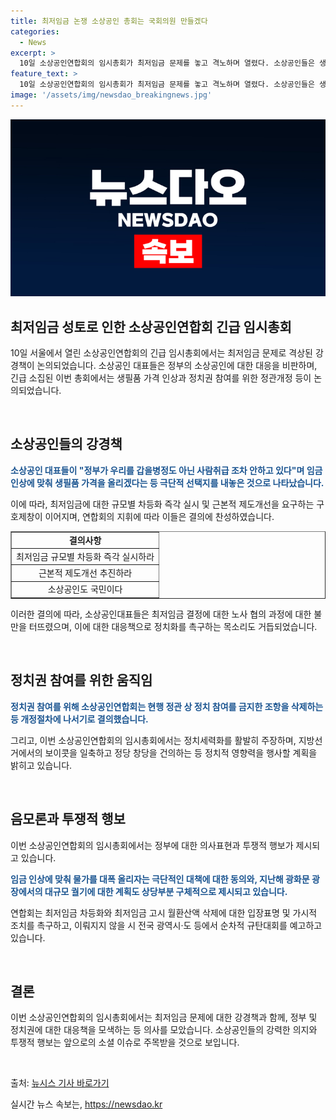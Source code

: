 ```yaml
---
title: 최저임금 논쟁 소상공인 총회는 국회의원 만들겠다
categories:
  - News
excerpt: >
  10일 소상공인연합회의 임시총회가 최저임금 문제를 놓고 격노하며 열렸다. 소상공인들은 생필품 가격 인상과 내년 총선 보이콧을 고려하고, 정치권 참여를 위해 정관개정에 나섰다. 최승재 소상공인연합회 회장은 정부의 소상공인 대우를 비판하며 강경한 태도를 보였고, 회의에 참석한 대표들은 정치권 참여를 요구하는 발언을 펼쳤다. 연합회는 최저임금 차등화와 정치참여 결의 등을 포함한 결의안을 만장일치로 채택하며, 정관 개정을 통해 공식적인 정치참여를 결의했다. 이에 따라 전국 규탄대회 또한 예고되었다.
feature_text: >
  10일 소상공인연합회의 임시총회가 최저임금 문제를 놓고 격노하며 열렸다. 소상공인들은 생필품 가격 인상과 내년 총선 보이콧을 고려하고, 정치권 참여를 위해 정관개정에 나섰다. 최승재 소상공인연합회 회장은 정부의 소상공인 대우를 비판하며 강경한 태도를 보였고, 회의에 참석한 대표들은 정치권 참여를 요구하는 발언을 펼쳤다. 연합회는 최저임금 차등화와 정치참여 결의 등을 포함한 결의안을 만장일치로 채택하며, 정관 개정을 통해 공식적인 정치참여를 결의했다. 이에 따라 전국 규탄대회 또한 예고되었다.
image: '/assets/img/newsdao_breakingnews.jpg'
---
```


<p><img src="/assets/img/newsdao_breakingnews.jpg" alt="ontimetimes 속보" /></p>

<h2 data-ke-size="size26">최저임금 성토로 인한 소상공인연합회 긴급 임시총회</h2>

<p>10일 서울에서 열린 소상공인연합회의 긴급 임시총회에서는 최저임금 문제로 격상된 강경책이 논의되었습니다. 소상공인 대표들은 정부의 소상공인에 대한 대응을 비판하며, 긴급 소집된 이번 총회에서는 생필품 가격 인상과 정치권 참여를 위한 정관개정 등이 논의되었습니다.</p>

<p data-ke-size="size16">&nbsp;</p>

<h2 data-ke-size="size24">소상공인들의 강경책</h2>

<p><b><span style="color: #1a5490;">소상공인 대표들이 "정부가 우리를 갑을병정도 아닌 사람취급 조차 안하고 있다"며 임금인상에 맞춰 생필품 가격을 올리겠다는 등 극단적 선택지를 내놓은 것으로 나타났습니다.</span></b></p>

<p>이에 따라, 최저임금에 대한 규모별 차등화 즉각 실시 및 근본적 제도개선을 요구하는 구호제창이 이어지며, 연합회의 지휘에 따라 이들은 결의에 찬성하였습니다.</p>

<table style="width: 100%;" border="1">
    <tbody>
        <tr>
            <td style="text-align: center; height: 17px;"><b>결의사항</b></td>
        </tr>
        <tr>
            <td style="text-align: center; height: 17px;">최저임금 규모별 차등화 즉각 실시하라</td>
        </tr>
        <tr>
            <td style="text-align: center; height: 17px;">근본적 제도개선 추진하라</td>
        </tr>
        <tr>
            <td style="text-align: center; height: 17px;">소상공인도 국민이다</td>
        </tr>
    </tbody>
</table>

<p>이러한 결의에 따라, 소상공인대표들은 최저임금 결정에 대한 노사 협의 과정에 대한 불만을 터뜨렸으며, 이에 대한 대응책으로 정치화를 촉구하는 목소리도 거듭되었습니다.</p>

<p data-ke-size="size16">&nbsp;</p>

<h2 data-ke-size="size24">정치권 참여를 위한 움직임</h2>

<p><b><span style="color: #1a5490;">정치권 참여를 위해 소상공인연합회는 현행 정관 상 정치 참여를 금지한 조항을 삭제하는 등 개정절차에 나서기로 결의했습니다.</span></b></p>

<p>그리고, 이번 소상공인연합회의 임시총회에서는 정치세력화를 활발히 주장하며, 지방선거에서의 보이콧을 일축하고 정당 창당을 건의하는 등 정치적 영향력을 행사할 계획을 밝히고 있습니다.</p>

<p data-ke-size="size16">&nbsp;</p>

<h2 data-ke-size="size24">음모론과 투쟁적 행보</h2>

<p>이번 소상공인연합회의 임시총회에서는 정부에 대한 의사표현과 투쟁적 행보가 제시되고 있습니다.</p>

<p><b><span style="color: #1a5490;">임금 인상에 맞춰 물가를 대폭 올리자는 극단적인 대책에 대한 동의와, 지난해 광화문 광장에서의 대규모 궐기에 대한 계획도 상당부분 구체적으로 제시되고 있습니다.</span></b></p> 

<p>연합회는 최저임금 차등화와 최저임금 고시 월환산액 삭제에 대한 입장표명 및 가시적 조치를 촉구하고, 이뤄지지 않을 시 전국 광역시·도 등에서 순차적 규탄대회를 예고하고 있습니다.</p>

<p data-ke-size="size16">&nbsp;</p>

<h2 data-ke-size="size24">결론</h2>

<p>이번 소상공인연합회의 임시총회에서는 최저임금 문제에 대한 강경책과 함께, 정부 및 정치권에 대한 대응책을 모색하는 등 의사를 모았습니다. 소상공인들의 강력한 의지와 투쟁적 행보는 앞으로의 소셜 이슈로 주목받을 것으로 보입니다.</p>

<p data-ke-size="size16">&nbsp;</p>

<p>출처: <a href="https://www.newsis.com/view/?id=NISX20190710_0010178318" target="_blank">뉴시스 기사 바로가기</a></p>
실시간 뉴스 속보는, <a href="https://newsdao.kr" rel="dofollow">https://newsdao.kr</a>


